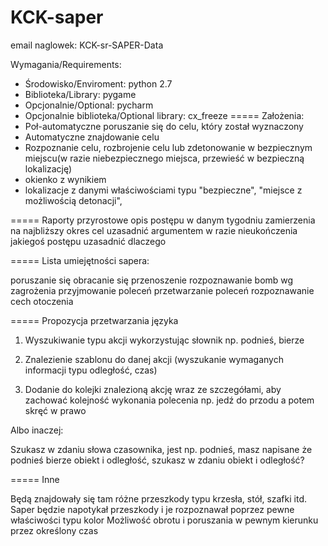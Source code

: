 ﻿# KCK-saper
email naglowek:
KCK-sr-SAPER-Data

Wymagania/Requirements:

 - Środowisko/Enviroment: python 2.7
 - Biblioteka/Library: pygame
 - Opcjonalnie/Optional: pycharm
 - Opcjonalnie biblioteka/Optional library: cx_freeze 
===== 
Założenia:
- Poł-automatyczne poruszanie się do celu, który został wyznaczony
- Automatyczne znajdowanie celu
- Rozpoznanie celu, rozbrojenie celu lub zdetonowanie w bezpiecznym miejscu(w razie niebezpiecznego miejsca, przewieść w bezpieczną lokalizację)
- okienko z wynikiem 
- lokalizacje z danymi właściwościami typu "bezpieczne", "miejsce z możliwością detonacji", 

=====
Raporty przyrostowe
opis postępu w danym tygodniu
zamierzenia na najbliższy okres
cel uzasadnić argumentem
w razie nieukończenia jakiegoś postępu uzasadnić dlaczego

=====
Lista umiejętności sapera:

poruszanie się
obracanie się 
przenoszenie
rozpoznawanie bomb wg zagrożenia
przyjmowanie poleceń
przetwarzanie poleceń
rozpoznawanie cech otoczenia

=====
Propozycja przetwarzania języka

1. Wyszukiwanie typu akcji wykorzystując słownik np. podnieś, bierze

2. Znalezienie szablonu do danej akcji (wyszukanie wymaganych informacji typu odległość, czas)

3. Dodanie do kolejki znalezioną akcję wraz ze szczegółami, aby zachować kolejność wykonania polecenia np. jedź do przodu a potem skręć w prawo

Albo inaczej:

Szukasz w zdaniu słowa czasownika, jest np. podnieś, masz napisane że podnieś bierze obiekt i odległość, szukasz w zdaniu obiekt i odległość?

=====
Inne 

Będą znajdowały się tam różne przeszkody typu krzesła, stół, szafki itd.
Saper będzie napotykał przeszkody i je rozpoznawał poprzez pewne właściwości typu kolor
Możliwość obrotu i poruszania w pewnym kierunku przez określony czas

